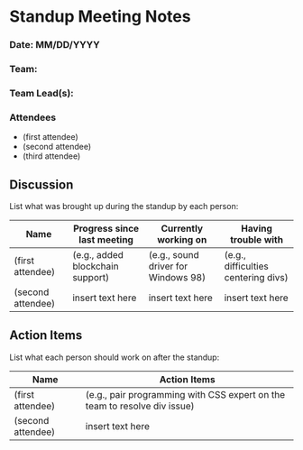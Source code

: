 #   Standup Meeting Notes
### Date: MM/DD/YYYY

### Team:

### Team Lead(s):

### Attendees
* (first attendee)
* (second attendee)
* (third attendee)

##  Discussion

List what was brought up during the standup by each person:

|   Name    |   Progress since last meeting |   Currently working on    |   Having trouble with |
|   ---     |   ---                         |   ---                     |   ---                 |
|   (first attendee) | (e.g., added blockchain support) | (e.g., sound driver for Windows 98) | (e.g., difficulties centering divs) |
| (second attendee) | insert text here | insert text here | insert text here |

##  Action Items

List what each person should work on after the standup:

|   Name    |   Action Items |
|   ---     |   ---          |
| (first attendee) | (e.g., pair programming with CSS expert on the team to resolve div issue) |
| (second attendee) | insert text here |
